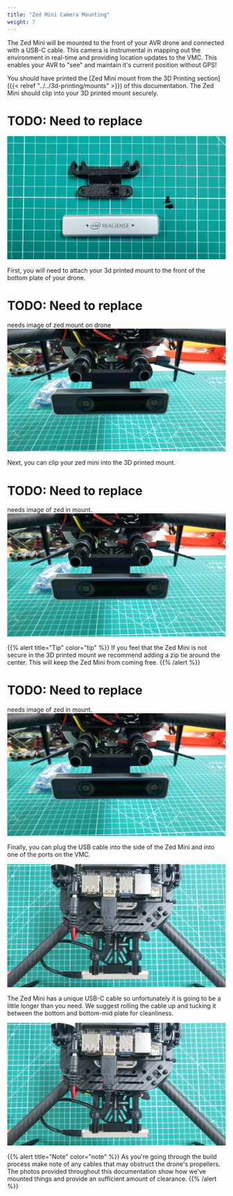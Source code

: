 ```yaml
---
title: "Zed Mini Camera Mounting"
weight: 7
---
```


The Zed Mini will be mounted to the front of your AVR drone and connected with a USB-C
cable. This camera is instrumental in mapping out
the environment in real-time and providing location updates to the VMC.
This enables your AVR to "see" and maintain it's current position without GPS!

You should have printed the
[Zed Mini mount from the 3D Printing section]({{< relref "../../3d-printing/mounts" >}})
of this documentation. The Zed Mini should clip into your 3D printed mount securely.

# TODO: Need to replace

![The Zed Mini, 3D printed mount, and mounting screws ](t265_parts.jpg)

First, you will need to attach your 3d printed mount to the front of the bottom plate of
your drone.

# TODO: Need to replace

needs image of zed mount on drone
![Zed Mini mount on front of AVR drone](t265_front_view.jpg)

Next, you can clip your zed mini into the 3D printed mount.

# TODO: Need to replace

needs image of zed in mount.
![Zed Mini mount on front of AVR drone](t265_front_view.jpg)

{{% alert title="Tip" color="tip" %}}
If you feel that the Zed Mini is not secure in the 3D printed mount we recommend
adding a zip tie around the center. This will keep the Zed Mini from coming free.
{{% /alert %}}

# TODO: Need to replace

needs image of zed in mount.
![Zed Mini Mounted with Zip Tie](t265_front_view.jpg)

Finally, you can plug the USB cable into the side of the Zed Mini
and into one of the ports on the VMC.

![Zed Mini mounted and connected to VMC](t265_short_cable.jpg)

The Zed Mini has a unique USB-C cable so unfortunately it is going to be a little longer
than you need. We suggest rolling the cable up and tucking it between the bottom and
bottom-mid plate for cleanliness.

![Zed Mini Tucked Cable](t265_short_cable.jpg)

{{% alert title="Note" color="note" %}}
As you're going through the build process make note of any cables that may
obstruct the drone's propellers. The photos provided throughout this documentation
show how we've mounted things and provide an sufficient amount of clearance.
{{% /alert %}}

